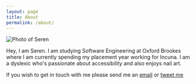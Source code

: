 ```yaml
---
layout: page
title: About
permalink: /about/
---
```


![Photo of Seren]({{site.baseurl}}/img/serenDavies.jpg)

Hey, I am Seren. I am studying Software Engineering at Oxford Brookes where I am currently spending my placement year working for Incuna. I am a dyslexic who's passionate about accessibility and also enjoys nail art.

If you wish to get in touch with me please send me an [email](mailto:hello@serendavies.me) or [tweet me](https://twitter.com/ninjanails)
